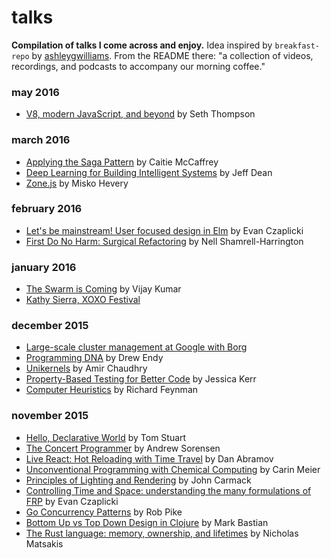 # talks

**Compilation of talks I come across and enjoy.** Idea inspired by `breakfast-repo` by [ashleygwilliams](https://github.com/ashleygwilliams/breakfast-repo). From the README there: "a collection of videos, recordings, and podcasts to accompany our morning coffee."

### may 2016

- [V8, modern JavaScript, and beyond](https://youtu.be/N1swY14jiKc) by Seth Thompson

### march 2016

- [Applying the Saga Pattern](https://www.youtube.com/watch?v=xDuwrtwYHu8) by Caitie McCaffrey
- [Deep Learning for Building Intelligent Systems](https://youtu.be/QSaZGT4-6EY) by Jeff Dean
- [Zone.js](https://www.youtube.com/watch?v=V9Bbp6Hh2YE) by Misko Hevery

### february 2016

- [Let's be mainstream! User focused design in Elm](https://www.youtube.com/watch?v=oYk8CKH7OhE) by Evan Czaplicki
- [First Do No Harm: Surgical Refactoring](http://youtu.be/w6n9YR3o-7Q) by Nell Shamrell-Harrington

### january 2016

- [The Swarm is Coming](https://www.youtube.com/watch?v=zTNjOl6kjm0) by Vijay Kumar
- [Kathy Sierra, XOXO Festival](https://www.youtube.com/watch?v=Gyv-l0MWRQI)

### december 2015

- [Large-scale cluster management at Google with Borg](http://youtu.be/7MwxA4Fj2l4)
- [Programming DNA](http://youtu.be/xJFqqxxtbRY) by Drew Endy
- [Unikernels](https://www.youtube.com/watch?v=zi2TdMXs7Cc) by Amir Chaudhry
- [Property-Based Testing for Better Code](https://www.youtube.com/watch?v=shngiiBfD80) by Jessica Kerr
- [Computer Heuristics](https://www.youtube.com/watch?v=EKWGGDXe5MA) by Richard Feynman

### november 2015

- [Hello, Declarative World](http://www.infoq.com/presentations/declarative-programming) by Tom Stuart
- [The Concert Programmer](https://www.youtube.com/watch?v=yY1FSsUV-8c) by Andrew Sorensen
- [Live React: Hot Reloading with Time Travel](https://www.youtube.com/watch?v=xsSnOQynTHs) by Dan Abramov
- [Unconventional Programming with Chemical Computing](https://www.youtube.com/watch?v=cHoYNStQOEc) by Carin Meier
- [Principles of Lighting and Rendering](https://www.youtube.com/watch?v=IyUgHPs86XM) by John Carmack
- [Controlling Time and Space: understanding the many formulations of FRP](https://www.youtube.com/watch?v=Agu6jipKfYw) by Evan Czaplicki
- [Go Concurrency Patterns](http://youtu.be/f6kdp27TYZs) by Rob Pike
- [Bottom Up vs Top Down Design in Clojure](http://youtu.be/Tb823aqgX_0) by Mark Bastian
- [The Rust language: memory, ownership, and lifetimes](http://youtu.be/9wOzjbgRoNU) by Nicholas Matsakis
